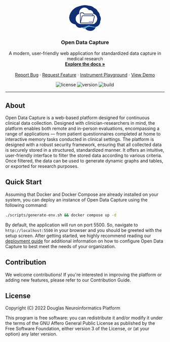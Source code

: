<!-- PROJECT LOGO -->
<div align="center">
  <a href="https://github.com/DouglasNeuroInformatics/OpenDataCapture">
    <img src=".github/assets/logo.png" alt="Logo" width="100" >
  </a>
  <h3 align="center">Open Data Capture</h3>
  <p align="center">
    A modern, user-friendly web application for standardized data capture in medical research
    <br />
    <a href="https://opendatacapture.org/docs">
      <strong>Explore the docs »
      </strong>
    </a>
    <br />
    <br />
    <a href="https://github.com/DouglasNeuroInformatics/OpenDataCapture/issues" rel="noreferrer" target="_blank">Report Bug</a>
    ·
    <a href="https://github.com/DouglasNeuroInformatics/OpenDataCapture/issues" rel="noreferrer" target="_blank">Request Feature</a>
    ·
    <a href="https://formplayground.opendatacapture.org" rel="noreferrer" target="_blank">Instrument Playground</a>
    ·
    <a href="https://demo.opendatacapture.org" rel="noreferrer" target="_blank">View Demo</a>
  </p>
</div>

<!-- PROJECT SHIELDS -->
<div align="center">

![license](https://img.shields.io/github/license/DouglasNeuroInformatics/OpenDataCapture)
![version](https://img.shields.io/github/package-json/v/DouglasNeuroInformatics/OpenDataCapture)
![build](https://github.com/DouglasNeuroInformatics/OpenDataCapture/actions/workflows/build.yaml/badge.svg)

<!-- [![codecov](https://codecov.io/gh/DouglasNeuroInformatics/OpenDataCapture/branch/main/graph/badge.svg?token=XHC7BY6PJ1)](https://codecov.io/gh/DouglasNeuroInformatics/OpenDataCapture) -->

</div>
<hr />

## About

Open Data Capture is a web-based platform designed for continuous clinical data collection. Designed with clinician-researchers in mind, the platform enables both remote and in-person evaluations, encompassing a range of applications — from patient questionnaires completed at home to interactive memory tasks conducted in clinical settings. The platform is designed with a robust security framework, ensuring that all collected data is securely stored in a structured, standardized manner. It offers an intuitive, user-friendly interface to filter the stored data according to various criteria. Once filtered, the data can be used to generate dynamic graphs and tables, or exported for research purposes.

## Quick Start

Assuming that Docker and Docker Compose are already installed on your system, you can deploy an instance of Open Data Capture using the following command:

```sh
./scripts/generate-env.sh && docker compose up -d
```

By default, the application will run on port 5500. So, navigate to `http://localhost:5500` in your browser and you should be greeted with the setup screen. After getting started, we highly recommend reading our [deployment guide](http://localhost:4000/en/tutorials/deployment/) for additional information on how to configure Open Data Capture to best meet the needs of your organization.

## Contribution

We welcome contributions! If you're interested in improving the platform or adding new features, please refer to our Contribution Guide.

## License

Copyright (C) 2022 Douglas Neuroinformatics Platform

This program is free software: you can redistribute it and/or modify
it under the terms of the GNU Affero General Public License as published by
the Free Software Foundation, either version 3 of the License, or
(at your option) any later version.
